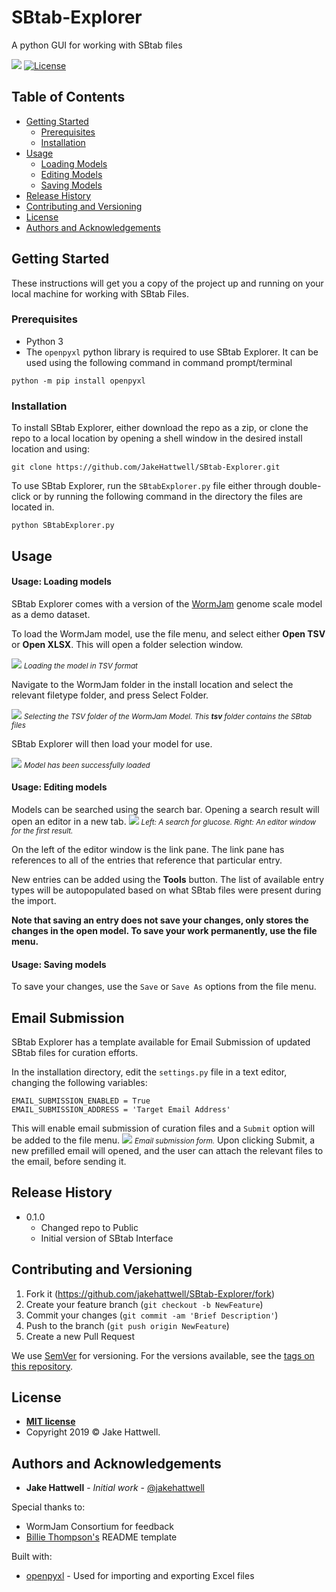 # SBtab-Explorer

A python GUI for working with SBtab files

![](https://img.shields.io/badge/version-0.1.0-yellow.svg) [![License](http://img.shields.io/:license-mit-blue.svg)](http://badges.mit-license.org)

<!-- TABLE OF CONTENTS -->
## Table of Contents

* [Getting Started](#getting-started)
  * [Prerequisites](#prerequisites)
  * [Installation](#installation)
* [Usage](#usage)
  * [Loading Models](#usage-loading-models)
  * [Editing Models](#usage-editing-models)
  * [Saving Models](#usage-saving-models)
* [Release History](#release-history)
* [Contributing and Versioning](#contributing-and-versioning)
* [License](#license)
* [Authors and Acknowledgements](#authors-and-acknowledgements)

## Getting Started

These instructions will get you a copy of the project up and running on your local machine for working with SBtab Files.

### Prerequisites
* Python 3
* The `openpyxl` python library is required to use SBtab Explorer. It can be used using the following command in command prompt/terminal
```
python -m pip install openpyxl
```

### Installation

To install SBtab Explorer, either download the repo as a zip, or clone the repo to a local location by opening a shell window in the desired install location and using:

```
git clone https://github.com/JakeHattwell/SBtab-Explorer.git
```

To use SBtab Explorer, run the `SBtabExplorer.py` file either through double-click or by running the following command in the directory the files are located in.
```
python SBtabExplorer.py
```
## Usage

#### Usage: Loading models

SBtab Explorer comes with a version of the [WormJam](ttps://gh.wormjam.life) genome scale model as a demo dataset.

To load the WormJam model, use the file menu, and select either **Open TSV** or **Open XLSX**. This will open a folder selection window. 

![](https://i.imgur.com/SbImbRa.png)
<small><i>Loading the model in TSV format</i></small>

Navigate to the WormJam folder in the install location and select the relevant filetype folder, and press Select Folder.

![](https://i.imgur.com/2h53lLA.png)
<small><i>Selecting the TSV folder of the WormJam Model. This **tsv** folder contains the SBtab files</i></small>

SBtab Explorer will then load your model for use.

![](https://i.imgur.com/k25nwDk.png)
<small><i>Model has been successfully loaded</i></small>

#### Usage: Editing models
Models can be searched using the search bar. Opening a search result will open an editor in a new tab.
![](https://i.imgur.com/EBIgh6v.png)
<small>*Left: A search for glucose. Right: An editor window for the first result.*</small>

On the left of the editor window is the link pane. The link pane has references to all of the entries that reference that particular entry.

New entries can be added using the **Tools** button. The list of available entry types will be autopopulated based on what SBtab files were present during the import.

**Note that saving an entry does not save your changes, only stores the changes in the open model. To save your work permanently, use the file menu.**

#### Usage: Saving models
To save your changes, use the `Save` or `Save As` options from the file menu.

## Email Submission
SBtab Explorer has a template available for Email Submission of updated SBtab files for curation efforts.

In the installation directory, edit the `settings.py` file in a text editor, changing the following variables:
```
EMAIL_SUBMISSION_ENABLED = True
EMAIL_SUBMISSION_ADDRESS = 'Target Email Address'
```

This will enable email submission of curation files and a `Submit` option will be added to the file menu.
![](https://i.imgur.com/j8jEgkl.png)
<small><i>Email submission form.</i></small>
Upon clicking Submit, a new prefilled email will opened, and the user can attach the relevant files to the email, before sending it.

## Release History

* 0.1.0
    * Changed repo to Public
    * Initial version of SBtab Interface

## Contributing and Versioning

1. Fork it (<https://github.com/jakehattwell/SBtab-Explorer/fork>)
2. Create your feature branch (`git checkout -b NewFeature`)
3. Commit your changes (`git commit -am 'Brief Description'`)
4. Push to the branch (`git push origin NewFeature`)
5. Create a new Pull Request

We use [SemVer](http://semver.org/) for versioning. For the versions available, see the [tags on this repository](https://github.com/your/project/tags). 

## License


- **[MIT license](http://opensource.org/licenses/mit-license.php)**
- Copyright 2019 © Jake Hattwell.

## Authors and Acknowledgements

* **Jake Hattwell** - *Initial work* - [@jakehattwell](https://twitter.com/JakeHattwell)

<!--See also the list of [contributors](https://github.com/jakehattwell/SBtab-Explorer/contributors) who participated in this project. WILL ADD WHEN MORE THAN ONE-->

Special thanks to:
* WormJam Consortium for feedback
* [Billie Thompson's](https://gist.github.com/PurpleBooth/109311bb0361f32d87a2) README template

Built with:
* [openpyxl](https://openpyxl.readthedocs.io/en/stable/) - Used for importing and exporting Excel files
